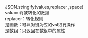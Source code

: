 JSON.stringify(values,replacer ,space)  
values:将被转化的数据  
replacer：转化规则     
是函数：可以对键对应的val进行操作  
是数组：只返回在数组中的属性  